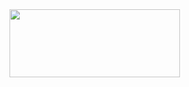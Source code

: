 <img src="https://encrypted-tbn0.gstatic.com/images?q=tbn:ANd9GcSOK37YUl2B-CfSEEebM4qze7WrFu0RabgX3A&usqp=CAU" height="120" width="300"/>

